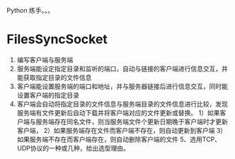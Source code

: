 Python 练手。。。
# FilesSyncSocket
1. 编写客户端与服务端 
2. 服务端能设定指定目录和监听的端口，自动与链接的客户端进行信息交互，并能获取指定目录的文件信息 
3. 客户端能设置服务端的端口和地址，并与服务器链接后进行信息交互，同时能设置客户端的指定目录 
4. 客户端会自动将指定目录的文件信息与服务端目录的文件信息进行比较，发现服务端有文件更新后自动下载并将客户端对应的文件更新或替换。 
1）如果客户端与服务端存在同名文件，则当服务端文件个更新日期晚于客户端时才更新客户端， 
2）如果服务端存在文件而客户端不存在，则自动更新到客户端 
3）如果服务端不存在而客户端存在，则自动删除客户端的文件 
5、选用TCP、UDP协议的一种或几种，给出选型理由。
